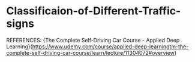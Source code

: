 # Classificaion-of-Different-Traffic-signs
REFERENCES:
{The Complete Self-Driving Car Course - Applied Deep Learning}(https://www.udemy.com/course/applied-deep-learningtm-the-complete-self-driving-car-course/learn/lecture/11304072#overview)
